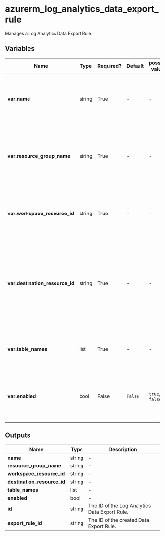 # azurerm_log_analytics_data_export_rule

Manages a Log Analytics Data Export Rule.

## Variables

| Name | Type | Required? |  Default  |  possible values |  Description |
| ---- | ---- | --------- |  ----------- | ----------- | ----------- |
| **var.name** | string | True | -  |  -  |  The name of the Log Analytics Data Export Rule. Changing this forces a new Log Analytics Data Export Rule to be created. | 
| **var.resource_group_name** | string | True | -  |  -  |  The name of the Resource Group where the Log Analytics Data Export should exist. Changing this forces a new Log Analytics Data Export Rule to be created. | 
| **var.workspace_resource_id** | string | True | -  |  -  |  The resource ID of the workspace. Changing this forces a new Log Analytics Data Export Rule to be created. | 
| **var.destination_resource_id** | string | True | -  |  -  |  The destination resource ID. It should be a storage account, an event hub namespace or an event hub. If the destination is an event hub namespace, an event hub would be created for each table automatically. | 
| **var.table_names** | list | True | -  |  -  |  A list of table names to export to the destination resource, for example: `["Heartbeat", "SecurityEvent"]`. | 
| **var.enabled** | bool | False | `False`  |  `true`, `false`  |  Is this Log Analytics Data Export Rule enabled? Possible values include `true` or `false`. Defaults to `false`. | 



## Outputs

| Name | Type | Description |
| ---- | ---- | --------- | 
| **name** | string  | - | 
| **resource_group_name** | string  | - | 
| **workspace_resource_id** | string  | - | 
| **destination_resource_id** | string  | - | 
| **table_names** | list  | - | 
| **enabled** | bool  | - | 
| **id** | string  | The ID of the Log Analytics Data Export Rule. | 
| **export_rule_id** | string  | The ID of the created Data Export Rule. | 